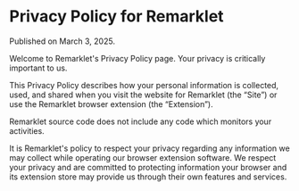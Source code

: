 # Privacy Policy for Remarklet

Published on March 3, 2025.

Welcome to Remarklet's Privacy Policy page. Your privacy is critically important to us.

This Privacy Policy describes how your personal information is collected, used, and shared when you visit the website for Remarklet (the “Site”) or use the Remarklet browser extension (the “Extension”).

Remarklet source code does not include any code which monitors your activities.

It is Remarklet's policy to respect your privacy regarding any information we may collect while operating our browser extension software. We respect your privacy and are committed to protecting information your browser and its extension store may provide us through their own features and services.
